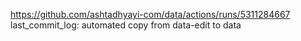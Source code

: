 https://github.com/ashtadhyayi-com/data/actions/runs/5311284667
last_commit_log: automated copy from data-edit to data